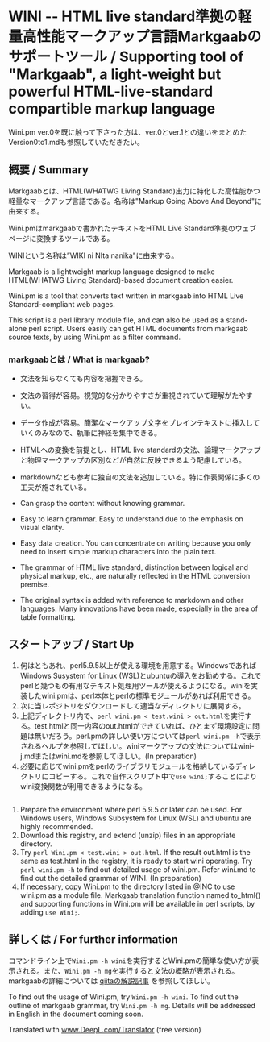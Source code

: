 # WINI -- HTML live standard準拠の軽量高性能マークアップ言語Markgaabのサポートツール / Supporting tool of "Markgaab", a light-weight but powerful HTML-live-standard compartible markup language 

Wini.pm ver.0を既に触って下さった方は、ver.0とver.1との違いをまとめたVersion0to1.mdも参照していただきたい。

## 概要 / Summary

Markgaabとは、HTML(WHATWG Living Standard)出力に特化した高性能かつ軽量なマークアップ言語である。名称は"Markup Going Above And Beyond"に由来する。

Wini.pmはmarkgaabで書かれたテキストをHTML Live Standard準拠のウェブページに変換するツールである。

WINIという名称は”WIKI ni NIta nanika"に由来する。

Markgaab is a lightweight markup language designed to make HTML(WHATWG Living Standard)-based document creation easier.

Wini.pm is a tool that converts text written in markgaab into HTML Live Standard-compliant web pages.

This script is a perl library module file, and can also be used as a stand-alone perl script. Users easily can get HTML documents from markgaab source texts, by using Wini.pm as a filter command.

### markgaabとは / What is markgaab?

* 文法を知らなくても内容を把握できる。
* 文法の習得が容易。視覚的な分かりやすさが重視されていて理解がたやすい。
* データ作成が容易。簡潔なマークアップ文字をプレインテキストに挿入していくのみなので、執筆に神経を集中できる。
* HTMLへの変換を前提とし、HTML live standardの文法、論理マークアップと物理マークアップの区別などが自然に反映できるよう配慮している。
* markdownなども参考に独自の文法を追加している。特に作表関係に多くの工夫が施されている。

* Can grasp the content without knowing grammar.
* Easy to learn grammar. Easy to understand due to the emphasis on visual clarity.
* Easy data creation. You can concentrate on writing because you only need to insert simple markup characters into the plain text.
* The grammar of HTML live standard, distinction between logical and physical markup, etc., are naturally reflected in the HTML conversion premise.
* The original syntax is added with reference to markdown and other languages. Many innovations have been made, especially in the area of table formatting.

## スタートアップ / Start Up

1. 何はともあれ、perl5.9.5以上が使える環境を用意する。WindowsであればWindows Susystem for Linux (WSL)とubuntuの導入をお勧めする。これでperlと幾つもの有用なテキスト処理用ツールが使えるようになる。winiを実装したwini.pmは、perl本体とperlの標準モジュールがあれば利用できる。
0. 次に当レポジトリをダウンロードして適当なディレクトリに展開する。
0. 上記ディレクトリ内で、`perl wini.pm < test.wini > out.html`を実行する。test.htmlと同一内容のout.htmlができていれば、ひとまず環境設定に問題は無いだろう。perl.pmの詳しい使い方については`perl wini.pm -h`で表示されるヘルプを参照してほしい。winiマークアップの文法についてはwini-j.mdまたはwini.mdを参照してほしい。(In preparation)
0. 必要に応じてwini.pmをperlのライブラリモジュールを格納しているディレクトリにコピーする。これで自作スクリプト中で`use wini;`することによりwini変換関数が利用できるようになる。

```
```

1. Prepare the environment where perl 5.9.5 or later can be used. For Windows users, Windows Subsystem for Linux (WSL) and ubuntu are highly recommended.
0. Download this registry, and extend (unzip) files in an appropriate directory.
0. Try `perl Wini.pm < test.wini > out.html`. If the result out.html is the same as test.html in the registry, it is ready to start wini operating. Try `perl wini.pm -h` to find out detailed usage of wini.pm. Refer wini.md to find out the detailed grammar of WINI. (In preparation)
0. If necessary, copy Wini.pm to the directory listed in @INC to use wini.pm as a module file.  Markgaab translation function named to_html() and supporting functions in Wini.pm will be available in perl scripts, by adding `use Wini;`.

## 詳しくは / For further information

コマンドライン上で`Wini.pm -h wini`を実行するとWini.pmの簡単な使い方が表示される。また、`Wini.pm -h mg`を実行すると文法の概略が表示される。markgaabの詳細については [qiitaの解説記事](https://qiita.com/doikoji/items/f6139b7d91b48e50dcef) を参照してほしい。

To find out the usage of Wini.pm, try `Wini.pm -h wini`. To find out the outline of markgaab grammar, try `Wini.pm -h mg`. Details will be addressed in English in the document coming soon.

Translated with www.DeepL.com/Translator (free version)
